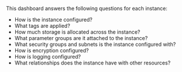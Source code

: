This dashboard answers the following questions for each instance:

- How is the instance configured?
- What tags are applied?
- How much storage is allocated across the instance?
- What parameter groups are it attached to the instance?
- What security groups and subnets is the instance configured with?
- How is encryption configured?
- How is logging configured?
- What relationships does the instance have with other resources?
